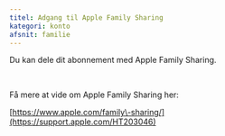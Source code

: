 ```yaml
---
titel: Adgang til Apple Family Sharing
kategori: konto
afsnit: familie
---
```

Du kan dele dit abonnement med Apple Family Sharing.


 


Få mere at vide om Apple Family Sharing her:


[https://www.apple.com/family\-sharing/](https://support.apple.com/HT203046)